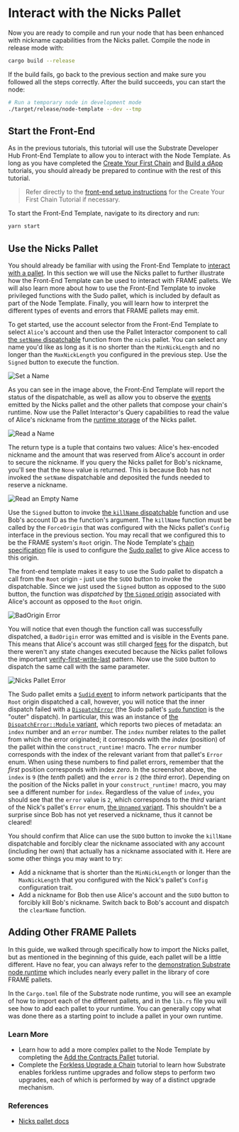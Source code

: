 # Interact with the Nicks Pallet

Now you are ready to compile and run your node that has been enhanced with nickname capabilities
from the Nicks pallet. Compile the node in release mode with:

```bash
cargo build --release
```

If the build fails, go back to the previous section and make sure you followed all the steps
correctly. After the build succeeds, you can start the node:

```bash
# Run a temporary node in development mode
./target/release/node-template --dev --tmp
```

## Start the Front-End

As in the previous tutorials, this tutorial will use the Substrate Developer Hub Front-End Template
to allow you to interact with the Node Template. As long as you have completed the
[Create Your First Chain](../create-your-first-substrate-chain) and [Build a dApp](../build-a-dapp)
tutorials, you should already be prepared to continue with the rest of this tutorial.

> Refer directly to the
> [front-end setup instructions](../create-your-first-substrate-chain/setup#install-the-front-end-template)
> for the Create Your First Chain Tutorial if necessary.

To start the Front-End Template, navigate to its directory and run:

```bash
yarn start
```

## Use the Nicks Pallet

You should already be familiar with using the Front-End Template to
[interact with a pallet](../create-your-first-substrate-chain/interact#pallet-interactor-&-events).
In this section we will use the Nicks pallet to further illustrate how the Front-End Template can be
used to interact with FRAME pallets. We will also learn more about how to use the Front-End Template
to invoke privileged functions with the Sudo pallet, which is included by default as part of the
Node Template. Finally, you will learn how to interpret the different types of events and errors
that FRAME pallets may emit.

To get started, use the account selector from the Front-End Template to
select `Alice`'s account and then use the Pallet Interactor component to call
[the `setName` dispatchable](https://substrate.dev/rustdocs/v3.0.0/pallet_nicks/enum.Call.html#variant.set_name)
function from the `nicks` pallet. You can select any name you'd like as long as it is no shorter
than the `MinNickLength` and no longer than the `MaxNickLength` you configured in the previous step.
Use the `Signed` button to execute the function.

![Set a Name](assets/tutorials/add-a-pallet/set-name.png)

As you can see in the image above, the Front-End Template will report the status of the
dispatchable, as well as allow you to observe the
[events](https://substrate.dev/rustdocs/v3.0.0/pallet_nicks/enum.RawEvent.html) emitted by the Nicks
pallet and the other pallets that compose your chain's runtime. Now use the Pallet Interactor's
Query capabilities to read the value of Alice's nickname from the
[runtime storage](../../knowledgebase/runtime/storage) of the Nicks pallet.

![Read a Name](assets/tutorials/add-a-pallet/name-of-alice.png)

The return type is a tuple that contains two values: Alice's hex-encoded nickname and the amount
that was reserved from Alice's account in order to secure the nickname. If you query the Nicks
pallet for Bob's nickname, you'll see that the `None` value is returned. This is because Bob has not
invoked the `setName` dispatchable and deposited the funds needed to reserve a nickname.

![Read an Empty Name](assets/tutorials/add-a-pallet/name-of-bob.png)

Use the `Signed` button to invoke
[the `killName` dispatchable](https://substrate.dev/rustdocs/v3.0.0/pallet_nicks/enum.Call.html#variant.kill_name)
function and use Bob's account ID as the function's argument. The `killName` function must be called
by the `ForceOrigin` that was configured with the Nicks pallet's `Config` interface in the previous
section. You may recall that we configured this to be the FRAME system's `Root` origin. The Node
Template's
[chain specification](https://github.com/substrate-developer-hub/substrate-node-template/blob/v3.0.0/node/src/chain_spec.rs)
file is used to configure the
[Sudo pallet](https://substrate.dev/rustdocs/v3.0.0/pallet_sudo/index.html) to give Alice access to
this origin.

The front-end template makes it easy to use the Sudo pallet to dispatch a call from the
`Root` origin - just use the `SUDO` button to invoke the dispatchable. Since we just used the
`Signed` button as opposed to the `SUDO` button, the function was _dispatched_ by
[the `Signed` origin](https://substrate.dev/rustdocs/v3.0.0/frame_system/enum.RawOrigin.html#variant.Signed)
associated with Alice's account as opposed to the `Root` origin.

![`BadOrigin` Error](assets/tutorials/add-a-pallet/kill-name-bad-origin.png)

You will notice that even though the function call was successfully dispatched, a `BadOrigin` error
was emitted and is visible in the Events pane. This means that Alice's account was still charged
[fees](../../knowledgebase/runtime/fees) for the dispatch, but there weren't any state changes
executed because the Nicks pallet follows the important
[verify-first-write-last](../../knowledgebase/runtime/storage#verify-first-write-last) pattern. Now
use the `SUDO` button to dispatch the same call with the same parameter.

![Nicks Pallet Error](assets/tutorials/add-a-pallet/clear-name-error.png)

The Sudo pallet emits a
[`Sudid` event](https://substrate.dev/rustdocs/v3.0.0/pallet_sudo/enum.RawEvent.html#variant.Sudid)
to inform network participants that the `Root` origin dispatched a call, however, you will notice
that the inner dispatch failed with a
[`DispatchError`](https://substrate.dev/rustdocs/v3.0.0/sp_runtime/enum.DispatchError.html) (the
Sudo pallet's
[`sudo` function](https://substrate.dev/rustdocs/v3.0.0/pallet_sudo/enum.Call.html#variant.sudo) is
the "outer" dispatch). In particular, this was an instance of
[the `DispatchError::Module` variant](https://substrate.dev/rustdocs/v3.0.0/frame_support/dispatch/enum.DispatchError.html#variant.Module),
which reports two pieces of metadata: an `index` number and an `error` number. The `index` number
relates to the pallet from which the error originated; it corresponds with the _index_ (position) of
the pallet within the `construct_runtime!` macro. The `error` number corresponds with the index of
the relevant variant from that pallet's `Error` enum. When using these numbers to find pallet
errors, remember that the _first_ position corresponds with index _zero_. In the screenshot above,
the `index` is `9` (the _tenth_ pallet) and the `error` is `2` (the _third_ error). Depending on the
position of the Nicks pallet in your `construct_runtime!` macro, you may see a different number for
`index`. Regardless of the value of `index`, you should see that the `error` value is `2`, which
corresponds to the _third_ variant of the Nick's pallet's `Error` enum,
[the `Unnamed` variant](https://substrate.dev/rustdocs/v3.0.0/pallet_nicks/enum.Error.html#variant.Unnamed).
This shouldn't be a surprise since Bob has not yet reserved a nickname, thus it cannot be cleared!

You should confirm that Alice can use the `SUDO` button to invoke the `killName` dispatchable and
forcibly clear the nickname associated with any account (including her own) that actually has a
nickname associated with it. Here are some other things you may want to try:

- Add a nickname that is shorter than the `MinNickLength` or longer than the `MaxNickLength` that
  you configured with the Nick's pallet's `Config` configuration trait.
- Add a nickname for Bob then use Alice's account and the `SUDO` button to forcibly kill Bob's
  nickname. Switch back to Bob's account and dispatch the `clearName` function.

## Adding Other FRAME Pallets

In this guide, we walked through specifically how to import the Nicks pallet, but as mentioned in
the beginning of this guide, each pallet will be a little different. Have no fear, you can always
refer to the
[demonstration Substrate node runtime](https://github.com/paritytech/substrate/tree/v3.0.0/bin/node/runtime)
which includes nearly every pallet in the library of core FRAME pallets.

In the `Cargo.toml` file of the Substrate node runtime, you will see an example of how to import
each of the different pallets, and in the `lib.rs` file you will see how to add each pallet to your
runtime. You can generally copy what was done there as a starting point to include a pallet in your
own runtime.

### Learn More

- Learn how to add a more complex pallet to the Node Template by completing the
  [Add the Contracts Pallet](../add-contracts-pallet) tutorial.
- Complete the [Forkless Upgrade a Chain](../forkless-upgrade) tutorial to learn how Substrate enables
  forkless runtime upgrades and follow steps to perform two upgrades, each of which is performed by
  way of a distinct upgrade mechanism.

### References

- [Nicks pallet docs](https://substrate.dev/rustdocs/v3.0.0/pallet_nicks/index.html)
